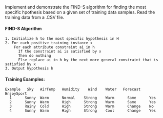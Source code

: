 Implement and demonstrate the FIND-S algorithm for finding the most specific hpothesis based on a given set of training data samples. Read the training data from a .CSV file.

#### FIND-S Algorithm
```
1. Initialize h to the most specific hypothesis in H
2. For each positive training instance x
    For each attribute constraint ai in h
      If the constraint ai is satisfied by x
      Then do nothing
      Else replace ai in h by the next more general constraint that is satisfied by x
3. Output hypothesis h
```

#### Training Examples:
```
Example   Sky   AirTemp   Humidity    Wind    Water   Forecast  EnjoySport
  1      Sunny  Warm      Normal    Strong    Warm      Same      Yes
  2      Sunny  Warm      High      Strong    Warm      Same      Yes
  3      Rainy  Cold      High      Strong    Warm      Change    No
  4      Sunny  Warm      High      Strong    Cool      Change    Yes
  
```
